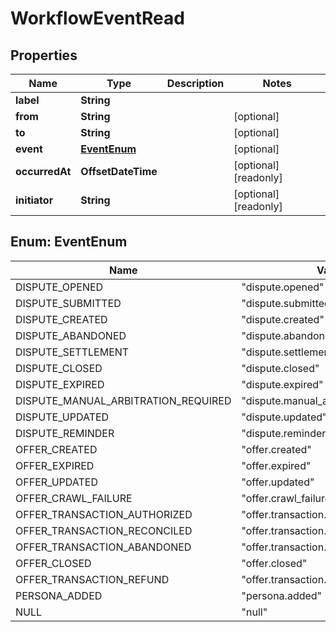 

# WorkflowEventRead



## Properties

| Name | Type | Description | Notes |
|------------ | ------------- | ------------- | -------------|
|**label** | **String** |  |  |
|**from** | **String** |  |  [optional] |
|**to** | **String** |  |  [optional] |
|**event** | [**EventEnum**](#EventEnum) |  |  [optional] |
|**occurredAt** | **OffsetDateTime** |  |  [optional] [readonly] |
|**initiator** | **String** |  |  [optional] [readonly] |



## Enum: EventEnum

| Name | Value |
|---- | -----|
| DISPUTE_OPENED | &quot;dispute.opened&quot; |
| DISPUTE_SUBMITTED | &quot;dispute.submitted&quot; |
| DISPUTE_CREATED | &quot;dispute.created&quot; |
| DISPUTE_ABANDONED | &quot;dispute.abandoned&quot; |
| DISPUTE_SETTLEMENT | &quot;dispute.settlement&quot; |
| DISPUTE_CLOSED | &quot;dispute.closed&quot; |
| DISPUTE_EXPIRED | &quot;dispute.expired&quot; |
| DISPUTE_MANUAL_ARBITRATION_REQUIRED | &quot;dispute.manual_arbitration_required&quot; |
| DISPUTE_UPDATED | &quot;dispute.updated&quot; |
| DISPUTE_REMINDER | &quot;dispute.reminder&quot; |
| OFFER_CREATED | &quot;offer.created&quot; |
| OFFER_EXPIRED | &quot;offer.expired&quot; |
| OFFER_UPDATED | &quot;offer.updated&quot; |
| OFFER_CRAWL_FAILURE | &quot;offer.crawl_failure&quot; |
| OFFER_TRANSACTION_AUTHORIZED | &quot;offer.transaction.authorized&quot; |
| OFFER_TRANSACTION_RECONCILED | &quot;offer.transaction.reconciled&quot; |
| OFFER_TRANSACTION_ABANDONED | &quot;offer.transaction.abandoned&quot; |
| OFFER_CLOSED | &quot;offer.closed&quot; |
| OFFER_TRANSACTION_REFUND | &quot;offer.transaction.refund&quot; |
| PERSONA_ADDED | &quot;persona.added&quot; |
| NULL | &quot;null&quot; |



